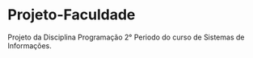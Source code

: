 # Projeto-Faculdade
Projeto da Disciplina Programação 2° Periodo do curso de Sistemas de Informações.
